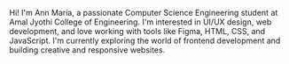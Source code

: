 Hi! I'm Ann Maria, a passionate Computer Science Engineering student at Amal Jyothi College of Engineering. I'm interested in UI/UX design, web development, and love working with tools like Figma, HTML, CSS, and JavaScript. I'm currently exploring the world of frontend development and building creative and responsive websites.

